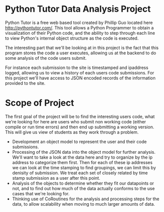 Python Tutor Data Analysis Project
=============

Python Tutor is a free web based tool created by Phillip Guo located here http://pythontutor.com/. This tool allows a Python Programmer to obtain a visualization of their Python code, and the ability to step through each line to view Python's internal object structure as the code is executed.

The interesting part that we'll be looking at in this project is the fact that this program stores the code a user executes, allowing us at the backend to do some analysis of the code users submit.

For instance each submission to the site is timestamped and ipaddress logged, allowing us to view a history of each users code submissions. For this project we'll have access to JSON encoded records of the information provided to the site.

Scope of Project
=============

The first goal of the project will be to find the interesting users code, what we're looking for here are users who submit non working code (either compile or run time errors) and then end up submitting a working version. This will give us view of students as they work through a problem.

- Development an object model to represent the user and their code submissions.
- Processing of the JSON data into the object model for further analysis. We'll want to take a look at the data here and try to organize by the ip address to categorize them first. Then for each of these ip addresses we can look at the time stamping to find groupings, we can limit this by denisity of submission. We treat each set of closely related by time stamp submission as a user after this point.
- Analysis of the objects to determine whether they fit our datapoints or not, and to find out how much of the data actually conforms to the use cases that we're looking for.
- Thinking use of CoRoutines for the analysis and processing steps for the data, to allow scalability when moving to much larger amounts of data.


